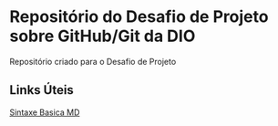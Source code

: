 # Repositório do Desafio de Projeto sobre GitHub/Git da DIO
Repositório criado para o Desafio de Projeto

## Links Úteis
[Sintaxe Basica MD](https://www.markdownguide.org/basic-syntax/)
